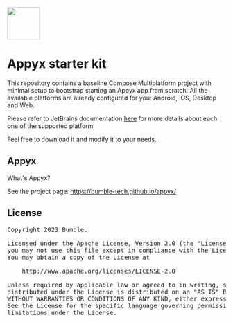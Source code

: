 <img src="https://user-images.githubusercontent.com/238198/177164121-3aa4d19d-7714-4f2e-af12-7d3335b43f9c.png" width="75" />

# Appyx starter kit

This repository contains a baseline Compose Multiplatform project with minimal setup to bootstrap starting an Appyx app from scratch. All the available platforms are already configured for you: Android, iOS, Desktop and Web.

Please refer to JetBrains documentation [here](https://www.jetbrains.com/lp/compose-multiplatform/) for more details about each one of the supported platform.  

Feel free to download it and modify it to your needs.


## Appyx

What's Appyx?

See the project page:
https://bumble-tech.github.io/appyx/


## License

<pre>
Copyright 2023 Bumble.

Licensed under the Apache License, Version 2.0 (the "License");
you may not use this file except in compliance with the License.
You may obtain a copy of the License at

    http://www.apache.org/licenses/LICENSE-2.0

Unless required by applicable law or agreed to in writing, software
distributed under the License is distributed on an "AS IS" BASIS,
WITHOUT WARRANTIES OR CONDITIONS OF ANY KIND, either express or implied.
See the License for the specific language governing permissions and
limitations under the License.
</pre>

